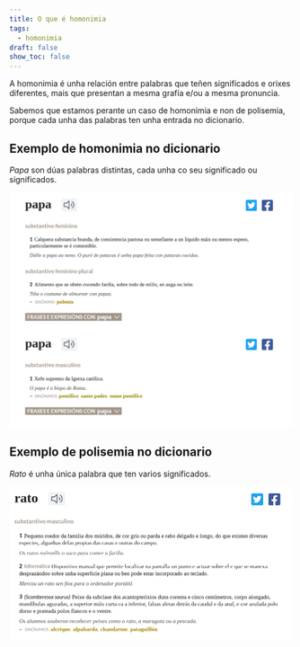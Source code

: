 ```yaml
---
title: O que é homonimia
tags:
  - homonimia
draft: false
show_toc: false
---
```

A homonimia é unha relación entre palabras que teñen significados e orixes diferentes, mais que presentan a mesma grafía e/ou a mesma pronuncia. 

Sabemos que estamos perante un caso de homonimia e non de polisemia, porque cada unha das palabras ten unha entrada no dicionario. 

## Exemplo de homonimia no dicionario

*Papa* son dúas palabras distintas, cada unha co seu significado ou significados.

![](/img/homonimia_papa.png)

## Exemplo de polisemia no dicionario

*Rato* é unha única palabra que ten varios significados.

![](/img/polisemia_rato.png)